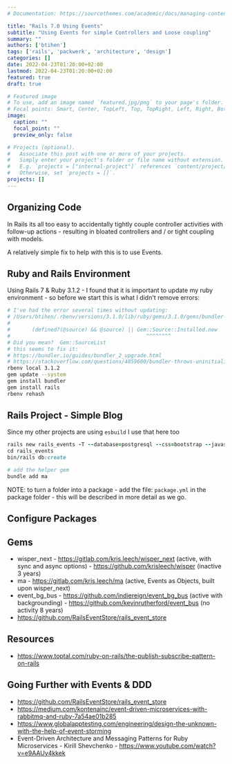 ```yaml
---
# Documentation: https://sourcethemes.com/academic/docs/managing-content/

title: "Rails 7.0 Using Events"
subtitle: "Using Events for simple Controllers and Loose coupling"
summary: ""
authors: ['btihen']
tags: ['rails', 'packwerk', 'architecture', 'design']
categories: []
date: 2022-04-23T01:20:00+02:00
lastmod: 2022-04-23T01:20:00+02:00
featured: true
draft: true

# Featured image
# To use, add an image named `featured.jpg/png` to your page's folder.
# Focal points: Smart, Center, TopLeft, Top, TopRight, Left, Right, BottomLeft, Bottom, BottomRight.
image:
  caption: ""
  focal_point: ""
  preview_only: false

# Projects (optional).
#   Associate this post with one or more of your projects.
#   Simply enter your project's folder or file name without extension.
#   E.g. `projects = ["internal-project"]` references `content/project/deep-learning/index.md`.
#   Otherwise, set `projects = []`.
projects: []
---
```


## Organizing Code

In Rails its all too easy to accidentally tightly couple controller activities with follow-up actions - resulting in bloated controllers and / or tight coupling with models.

A relatively simple fix to help with this is to use Events.

## Ruby and Rails Environment

Using Rails 7 & Ruby 3.1.2 - I found that it is important to update my ruby environment - so before we start this is what I didn't remove errors:

```bash
# I've had the error several times without updating:
# /Users/btihen/.rbenv/versions/3.1.0/lib/ruby/gems/3.1.0/gems/bundler-2.3.8/lib/bundler/rubygems_ext.rb:18:in `source': uninitialized constant Gem::Source (NameError)
#
#       (defined?(@source) && @source) || Gem::Source::Installed.new
#                                            ^^^^^^^^
# Did you mean?  Gem::SourceList
# this seems to fix it:
# https://bundler.io/guides/bundler_2_upgrade.html
# https://stackoverflow.com/questions/4859600/bundler-throws-uninitialized-constant-gemsilentui-nameerror-error-after-upgr
rbenv local 3.1.2
gem update --system
gem install bundler
gem install rails
rbenv rehash
```

## Rails Project - Simple Blog

Since my other projects are using `esbuild` I use that here too

```ruby
rails new rails_events -T --database=postgresql --css=bootstrap --javascript=esbuild
cd rails_events
bin/rails db:create

# add the helper gem
bundle add ma

```

NOTE: to turn a folder into a package - add the file: `package.yml` in the package folder - this will be described in more detail as we go.

## Configure Packages


## Gems

* wisper_next - https://gitlab.com/kris.leech/wisper_next (active, with sync and async options) - https://github.com/krisleech/wisper (inactive 3 years)
* ma - https://gitlab.com/kris.leech/ma (active, Events as Objects, built upon wisper_next)
* event_bg_bus - https://github.com/indiereign/event_bg_bus (active with backgrounding) - https://github.com/kevinrutherford/event_bus (no activity 8 years)
* https://github.com/RailsEventStore/rails_event_store

## Resources

* https://www.toptal.com/ruby-on-rails/the-publish-subscribe-pattern-on-rails


## Going Further with Events & DDD

* https://github.com/RailsEventStore/rails_event_store
* https://medium.com/kontenainc/event-driven-microservices-with-rabbitmq-and-ruby-7a54ae01b285
* https://www.globalapptesting.com/engineering/design-the-unknown-with-the-help-of-event-storming
* Event-Driven Architecture and Messaging Patterns for Ruby Microservices - Kirill Shevchenko - https://www.youtube.com/watch?v=e9AAUy4kkek
